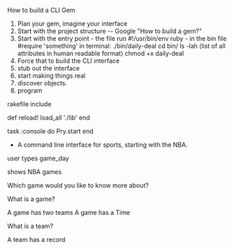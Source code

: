 How to build a CLI Gem

1. Plan your gem, imagine your interface
2. Start with the project structure -- Google "How to build a gem?"
3. Start with the entry point - the file run
  #!/usr/bin/env ruby - in the bin file
  #require 'something'
  in terminal: ./bin/daily-deal
  cd bin/
  ls -lah (list of all attributes in human readable format)
  chmod +x daily-deal
4. Force that to build the CLI interface
5. stub out the interface
6. start making things real
7. discover objects.
8. program


rakefile include

def reload!
  load_all './lib'
end

task :console do
  Pry.start
end

- A command line interface for sports, starting with the NBA.

user types game_day

shows NBA games

Which game would you like to know more about?

What is a game?

A game has two teams
A game has a Time

What is a team?

A team has a record
